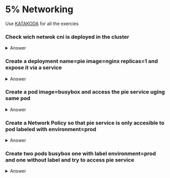 # 5% Networking

Use [KATAKODA](https://www.katacoda.com/courses/kubernetes/playground) for all the exercies


### Check wich netwok cni is deployed in the cluster

<details><summary>Answer</summary>
<p>

Generelly, network cni's are deployed as daemonset in kube-system namespace

```bash
kubectl get daemonset -n kube-system
```


```bash
NAMESPACE     NAME                  DESIRED   CURRENT   READY   UP-TO-DATE   AVAILABLE   NODE SELECTOR   AGE
kube-system   kube-keepalived-vip   1         1         1       1            1           <none>          18m
kube-system   kube-proxy            2         2         2       2            2           <none>          18m
kube-system   weave-net             2         2         2       2            2           <none>          18m
```
You can see here weave-net is network cni 
</p>
</details>

### Create a deployment name=pie image=nginx replicas=1 and expose it via a service

<details><summary>Answer</summary>
<p>


```bash
kubectl run pie --image=nginx --replicas=1 
kubectl expose deployment pie --port=80
```

</p>
</details>

### Create a pod image=busybox and access the pie service uging same pod 

<details><summary>Answer</summary>
<p>


```bash
kubectl run busybox --rm -ti --image=busybox /bin/sh

```
```bash
wget -O- pie
```

</p>
</details>

### Create a Network Policy so that pie service is only accesible to pod labeled with environment=prod 

<details><summary>Answer</summary>
<p>


```yaml
apiVersion: networking.k8s.io/v1
kind: NetworkPolicy
metadata:
  name: access-pie
spec:
  podSelector:
    matchLabels:
      run: pie
  ingress:
  - from:
    - podSelector:
        matchLabels:
          environment: "prod"
```
</p>
</details>

### Create two pods busybox one with label environment=prod and one without label and try to access pie service   

<details><summary>Answer</summary>
<p>

-Without label
```bash
kubectl run busybox --rm -ti --image=busybox /bin/sh

```
```bash
wget -O- pie
```
-With label
```bash
kubectl run busybox --labels=environment=prod --rm -ti --image=busybox /bin/sh

```
```bash
wget -O- pie
```
</p>
</details>